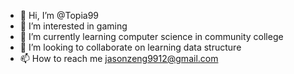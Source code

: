 - 👋 Hi, I’m @Topia99
- 👀 I’m interested in gaming
- 🌱 I’m currently learning computer science in community college
- 💞️ I’m looking to collaborate on learning data structure
- 📫 How to reach me jasonzeng9912@gmail.com

<!---
Topia99/Topia99 is a ✨ special ✨ repository because its `README.md` (this file) appears on your GitHub profile.
You can click the Preview link to take a look at your changes.
--->
